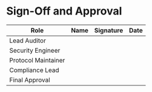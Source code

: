 # Sign-Off and Approval

| Role                | Name | Signature | Date |
| ------------------- | ---- | --------- | ---- |
| Lead Auditor        |      |           |      |
| Security Engineer   |      |           |      |
| Protocol Maintainer |      |           |      |
| Compliance Lead     |      |           |      |
| Final Approval      |      |           |      |
